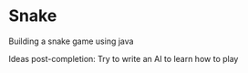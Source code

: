 # Snake
Building a snake game using java

Ideas post-completion: Try to write an AI to learn how to play
